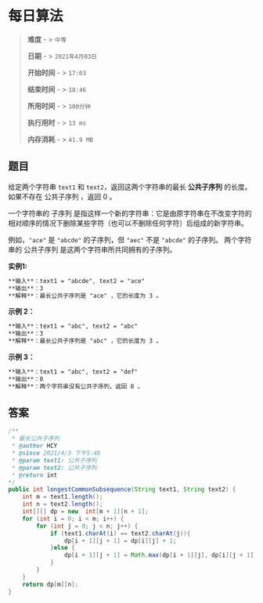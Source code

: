 # 每日算法

> **难度**  - > `中等`
>
> **日期** - > `2021年4月03日`
>
> **开始时间** - > `17:03`
>
> **结束时间** - > `18:46`
>
> **所用时间** - > `100分钟`
>
> **执行用时** - > `13 ms`
>
> **内存消耗** - > `41.9 MB`

## 题目

给定两个字符串 `text1` 和 `text2`，返回这两个字符串的最长 **公共子序列** 的长度。如果不存在 公共子序列 ，返回 0 。

一个字符串的 子序列 是指这样一个新的字符串：它是由原字符串在不改变字符的相对顺序的情况下删除某些字符（也可以不删除任何字符）后组成的新字符串。

例如，`"ace"` 是 `"abcde"` 的子序列，但 `"aec"` 不是 `"abcde"` 的子序列。
两个字符串的 公共子序列 是这两个字符串所共同拥有的子序列。

**实例1:**

```markdown
**输入**：text1 = "abcde", text2 = "ace" 
**输出**：3  
**解释**：最长公共子序列是 "ace" ，它的长度为 3 。
```

**示例 2：**

```markdown
**输入**：text1 = "abc", text2 = "abc"
**输出**：3
**解释**：最长公共子序列是 "abc" ，它的长度为 3 。
```

**示例 3：**

```markdown
**输入**：text1 = "abc", text2 = "def"
**输出**：0
**解释**：两个字符串没有公共子序列，返回 0 。
```

## 答案

```java
/**
 * 最长公共子序列
 * @author HCY
 * @since 2021/4/3 下午5:48
 * @param text1: 公共子序列
 * @param text2: 公共子序列
 * @return int
*/
public int longestCommonSubsequence(String text1, String text2) {
    int m = text1.length();
    int n = text2.length();
    int[][] dp = new  int[m + 1][n + 1];
    for (int i = 0; i < m; i++) {
        for (int j = 0; j < n; j++) {
            if (text1.charAt(i) == text2.charAt(j)){
                dp[i + 1][j + 1] = dp[i][j] + 1;
            }else {
                dp[i + 1][j + 1] = Math.max(dp[i + 1][j], dp[i][j + 1]);
            }
        }
    }
    return dp[m][n];
}
```